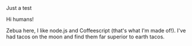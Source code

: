 <amp-story standalone>
<amp-story-page- id="page1">
Just a test

Hi humans!

Zebua here, I like node.js and Coffeescript (that's what I'm made of!).
I've had tacos on the moon and find them far superior to earth tacos.
 
